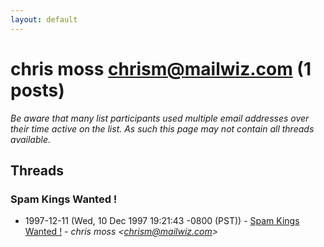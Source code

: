 ```yaml
---
layout: default
---
```


# chris moss <chrism@mailwiz.com> (1 posts)

_Be aware that many list participants used multiple email addresses over their time active on the list. As such this page may not contain all threads available._

## Threads

### Spam Kings Wanted !
+ 1997-12-11 (Wed, 10 Dec 1997 19:21:43 -0800 (PST)) - [Spam Kings Wanted !](/archive/1997/12/49c37faf981327bebb694190ec5d768115e9762dcff14e45b3e2ae70bad00ea6) - _chris moss \<chrism@mailwiz.com\>_

